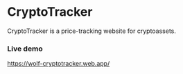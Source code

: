 # CryptoTracker
CryptoTracker is a price-tracking website for cryptoassets.


### Live demo

https://wolf-cryptotracker.web.app/
